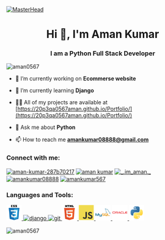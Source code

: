 [![MasterHead](https://repository-images.githubusercontent.com/588181932/e36ec678-7984-4cdd-8e4c-a3932772ff8e)](https://Aman0567.io)
<h1 align="center">Hi 👋, I'm Aman Kumar</h1>
<h3 align="center">I am a Python Full Stack Developer</h3>

<p align="left"> <img src="https://komarev.com/ghpvc/?username=aman0567&label=Profile%20views&color=0e75b6&style=flat" alt="aman0567" /> </p>

- 🔭 I’m currently working on **Ecommerse website**

- 🌱 I’m currently learning **Django**

- 👨‍💻 All of my projects are available at [https://20p3qa0567aman.github.io/Portfolio/](https://20p3qa0567aman.github.io/Portfolio/)

- 💬 Ask me about **Python**

- 📫 How to reach me **amankumar08888@gmail.com**

<h3 align="left">Connect with me:</h3>
<p align="left">
<a href="https://linkedin.com/in/aman-kumar-287b70217" target="blank"><img align="center" src="https://raw.githubusercontent.com/rahuldkjain/github-profile-readme-generator/master/src/images/icons/Social/linked-in-alt.svg" alt="aman-kumar-287b70217" height="30" width="40" /></a>
<a href="https://fb.com/aman kumar" target="blank"><img align="center" src="https://raw.githubusercontent.com/rahuldkjain/github-profile-readme-generator/master/src/images/icons/Social/facebook.svg" alt="aman kumar" height="30" width="40" /></a>
<a href="https://instagram.com/_.im_aman._" target="blank"><img align="center" src="https://raw.githubusercontent.com/rahuldkjain/github-profile-readme-generator/master/src/images/icons/Social/instagram.svg" alt="_.im_aman._" height="30" width="40" /></a>
<a href="https://www.hackerrank.com/amankumar08888" target="blank"><img align="center" src="https://raw.githubusercontent.com/rahuldkjain/github-profile-readme-generator/master/src/images/icons/Social/hackerrank.svg" alt="amankumar08888" height="30" width="40" /></a>
<a href="https://auth.geeksforgeeks.org/user/amankumar567" target="blank"><img align="center" src="https://raw.githubusercontent.com/rahuldkjain/github-profile-readme-generator/master/src/images/icons/Social/geeks-for-geeks.svg" alt="amankumar567" height="30" width="40" /></a>
</p>

<h3 align="left">Languages and Tools:</h3>
<p align="left"> <a href="https://www.w3schools.com/css/" target="_blank" rel="noreferrer"> <img src="https://raw.githubusercontent.com/devicons/devicon/master/icons/css3/css3-original-wordmark.svg" alt="css3" width="40" height="40"/> </a>
<a href="https://www.djangoproject.com/" target="_blank" rel="noreferrer"> <img src="https://cdn.worldvectorlogo.com/logos/django.svg" alt="django" width="40" height="40"/> </a> 
<a href="https://git-scm.com/" target="_blank" rel="noreferrer"> <img src="https://www.vectorlogo.zone/logos/git-scm/git-scm-icon.svg" alt="git" width="40" height="40"/> </a> <a href="https://www.w3.org/html/" target="_blank" rel="noreferrer"> <img src="https://raw.githubusercontent.com/devicons/devicon/master/icons/html5/html5-original-wordmark.svg" alt="html5" width="40" height="40"/> </a> <a href="https://developer.mozilla.org/en-US/docs/Web/JavaScript" target="_blank" rel="noreferrer"> <img src="https://raw.githubusercontent.com/devicons/devicon/master/icons/javascript/javascript-original.svg" alt="javascript" width="40" height="40"/> </a> <a href="https://www.mysql.com/" target="_blank" rel="noreferrer"> <img src="https://raw.githubusercontent.com/devicons/devicon/master/icons/mysql/mysql-original-wordmark.svg" alt="mysql" width="40" height="40"/> </a> <a href="https://www.oracle.com/" target="_blank" rel="noreferrer"> <img src="https://raw.githubusercontent.com/devicons/devicon/master/icons/oracle/oracle-original.svg" alt="oracle" width="40" height="40"/> </a> <a href="https://www.python.org" target="_blank" rel="noreferrer"> <img src="https://raw.githubusercontent.com/devicons/devicon/master/icons/python/python-original.svg" alt="python" width="40" height="40"/> </a> </p>

<p><img align="center" src="https://github-readme-stats.vercel.app/api/top-langs?username=aman0567&show_icons=true&locale=en&layout=compact" alt="aman0567" /></p>
